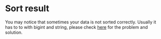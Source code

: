 # Sort result
You may notice that sometimes your data is not sorted correctly. Usually it has to to with bigint and string, please check [here](https://stackoverflow.com/questions/39168501/pg-promise-returns-integers-as-strings/39176670#39176670) for the problem and solution.